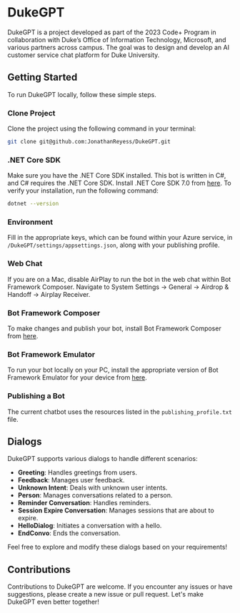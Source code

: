 # DukeGPT

DukeGPT is a project developed as part of the 2023 Code+ Program in collaboration with Duke’s Office of Information Technology, Microsoft, and various partners across campus. The goal was to design and develop an AI customer service chat platform for Duke University.

## Getting Started

To run DukeGPT locally, follow these simple steps.

### Clone Project

Clone the project using the following command in your terminal:

```bash
git clone git@github.com:JonathanReyess/DukeGPT.git
```

### .NET Core SDK

Make sure you have the .NET Core SDK installed. This bot is written in C#, and C# requires the .NET Core SDK. Install .NET Core SDK 7.0 from [here](https://dotnet.microsoft.com/en-us/download/dotnet/7.0). To verify your installation, run the following command:

```bash
dotnet --version
```

### Environment

Fill in the appropriate keys, which can be found within your Azure service, in `/DukeGPT/settings/appsettings.json`, along with your publishing profile.

### Web Chat

If you are on a Mac, disable AirPlay to run the bot in the web chat within Bot Framework Composer. Navigate to System Settings -> General -> Airdrop & Handoff -> Airplay Receiver.

### Bot Framework Composer

To make changes and publish your bot, install Bot Framework Composer from [here](https://github.com/microsoft/BotFramework-Composer/releases/download/v2.1.2/BotFramework-Composer-2.1.2-mac.zip).

### Bot Framework Emulator

To run your bot locally on your PC, install the appropriate version of Bot Framework Emulator for your device from [here](https://github.com/Microsoft/BotFramework-Emulator/releases/tag/v4.14.1).

### Publishing a Bot

The current chatbot uses the resources listed in the `publishing_profile.txt` file.

## Dialogs

DukeGPT supports various dialogs to handle different scenarios:

- **Greeting**: Handles greetings from users.
- **Feedback**: Manages user feedback.
- **Unknown Intent**: Deals with unknown user intents.
- **Person**: Manages conversations related to a person.
- **Reminder Conversation**: Handles reminders.
- **Session Expire Conversation**: Manages sessions that are about to expire.
- **HelloDialog**: Initiates a conversation with a hello.
- **EndConvo**: Ends the conversation.

Feel free to explore and modify these dialogs based on your requirements!

## Contributions

Contributions to DukeGPT are welcome. If you encounter any issues or have suggestions, please create a new issue or pull request. Let's make DukeGPT even better together!
